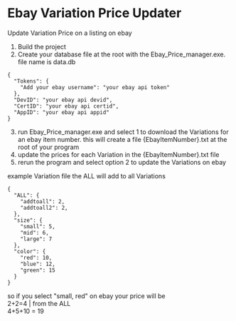 # Ebay Variation Price Updater
Update Variation Price on a listing on ebay

1. Build the project
2. Create your database file at the root with the Ebay_Price_manager.exe. file name is data.db
```` 
{
  "Tokens": {
    "Add your ebay username": "your ebay api token"
  },
  "DevID": "your ebay api devid",
  "CertID": "your ebay api certid",
  "AppID": "your ebay api appid"
}
````
3. run Ebay_Price_manager.exe and select 1 to download the Variations for an ebay item number. this will create a file {EbayItemNumber}.txt at the root of your program
4. update the prices for each Variation in the {EbayItemNumber}.txt file
5. rerun the program and select option 2 to update the Variations on ebay

example Variation file
the ALL will add to all Variations
````
{
  "ALL": {
    "addtoall": 2,
    "addtoall2": 2,
  },
  "size": {
    "small": 5,
    "mid": 6,
    "large": 7
  },
  "color": {
    "red": 10,
    "blue": 12,
    "green": 15
  }
}
````
so if you select "small, red" on ebay your price will be  
2+2=4 | from the ALL  
4+5+10 = 19  
